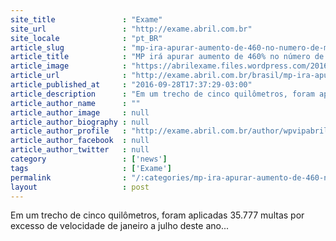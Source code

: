 ```yaml
---
site_title               : "Exame"
site_url                 : "http://exame.abril.com.br"
site_locale              : "pt_BR"
article_slug             : "mp-ira-apurar-aumento-de-460-no-numero-de-multas-em-rodovia"
article_title            : "MP irá apurar aumento de 460% no número de multas em rodovia"
article_image            : "https://abrilexame.files.wordpress.com/2016/10/size_960_16_9_g2_14sp300e3616-311.jpg?quality=70&strip=all&w=960"
article_url              : "http://exame.abril.com.br/brasil/mp-ira-apurar-aumento-de-460-no-numero-de-multas-em-rodovia/"
article_published_at     : "2016-09-28T17:37:29-03:00"
article_description      : "Em um trecho de cinco quilômetros, foram aplicadas 35.777 multas por excesso de velocidade de janeiro a julho deste ano..."
article_author_name      : ""
article_author_image     : null
article_author_biography : null
article_author_profile   : "http://exame.abril.com.br/author/wpvipabril/"
article_author_facebook  : null
article_author_twitter   : null
category                 : ['news']
tags                     : ['Exame']
permalink                : "/:categories/mp-ira-apurar-aumento-de-460-no-numero-de-multas-em-rodovia/"
layout                   : post
---
```


Em um trecho de cinco quilômetros, foram aplicadas 35.777 multas por excesso de velocidade de janeiro a julho deste ano...

